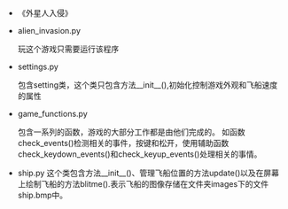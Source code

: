
- 《外星人入侵》

- alien_invasion.py
   
   玩这个游戏只需要运行该程序

- settings.py
   
   包含setting类，这个类只包含方法__init__(),初始化控制游戏外观和飞船速度的属性

- game_functions.py
  
   包含一系列的函数，游戏的大部分工作都是由他们完成的。
   如函数check_events()检测相关的事件，按键和松开，使用辅助函数check_keydown_events()和check_keyup_events()处理相关的事情。

- ship.py
    这个类包含方法__init__()、管理飞船位置的方法update()以及在屏幕上绘制飞船的方法blitme().表示飞船的图像存储在文件夹images下的文件ship.bmp中。